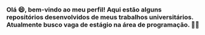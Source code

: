 ### Olá 😄, bem-vindo ao meu perfil! Aqui estão alguns repositórios desenvolvidos de meus trabalhos universitários. Atualmente busco vaga de estágio na área de programação. 👋:blush:

<!--
**MarceloAugustoMonteiro/MarceloAugustoMonteiro** is a ✨ _special_ ✨ repository because its `README.md` (this file) appears on your GitHub profile.

Here are some ideas to get you started:

- 🔭 I’m currently working on ...
- 🌱 I’m currently learning ...
- 👯 I’m looking to collaborate on ...
- 🤔 I’m looking for help with ...
- 💬 Ask me about ...
- 📫 How to reach me: ...
- 😄 Pronouns: ...
- ⚡ Fun fact: ...
-->
